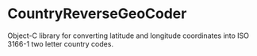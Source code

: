 CountryReverseGeoCoder
======================

Object-C library for converting latitude and longitude coordinates into ISO 3166-1 two letter country codes.
